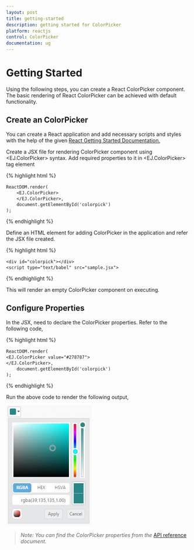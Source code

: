 ```yaml
---
layout: post
title: getting-started 
description: getting started for ColorPicker
platform: reactjs
control: ColorPicker
documentation: ug
---
```


# Getting Started

Using the following steps, you can create a React ColorPicker component. The basic rendering of React ColorPicker can be achieved with default functionality.

## Create an ColorPicker

You can create a React application and add necessary scripts and styles with the help of the given [React Getting Started Documentation.](https://help.syncfusion.com/reactjs/overview)

Create a JSX file for rendering ColorPicker component using &lt;EJ.ColorPicker&gt; syntax. Add required properties to it in &lt;EJ.ColorPicker&gt; tag element

{% highlight html %}

    ReactDOM.render(   
        <EJ.ColorPicker>
        </EJ.ColorPicker>,
        document.getElementById('colorpick')  
    );

{% endhighlight %}

Define an HTML element for adding ColorPicker in the application and refer the JSX file created.

{% highlight html %}

    <div id="colorpick"></div>
    <script type="text/babel" src="sample.jsx"> 

{% endhighlight %}

This will render an empty ColorPicker component on executing.

## Configure Properties

In the JSX, need to declare the ColorPicker properties. Refer to the following code,

{% highlight html %}

    ReactDOM.render(   
	<EJ.ColorPicker value="#278787">
	</EJ.ColorPicker>,
        document.getElementById('colorpick')
    );

{% endhighlight %}


Run the above code to render the following output,

![](Getting-Started_images/Getting-Started_img1.PNG)


> _Note:_ _You can find the ColorPicker properties from the_ [API reference](https://help.syncfusion.com/api/js/ejcolorpicker) _document._



